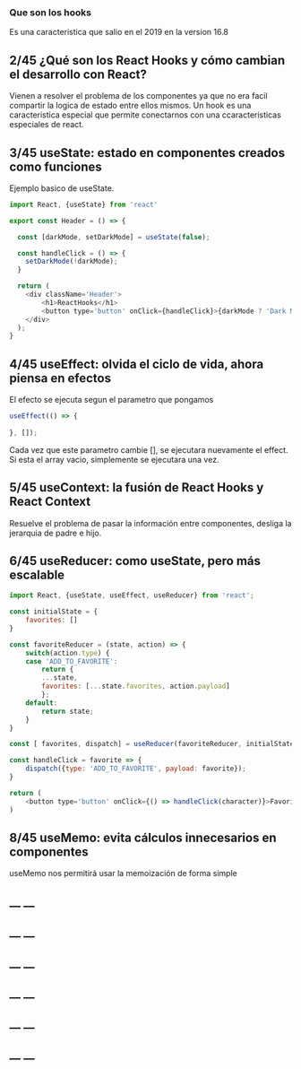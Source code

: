 ### Que son los hooks
Es una caracteristica que salio en el 2019 en la version 16.8

## __2/45 ¿Qué son los React Hooks y cómo cambian el desarrollo con React?__
Vienen a resolver el problema de los componentes ya que no era facil compartir la logica de estado entre ellos mismos.
Un hook es una caracteristica especial que permite conectarnos con una ccaracteristicas especiales de react.

## __3/45 useState: estado en componentes creados como funciones__

Ejemplo basico de useState.

```js
import React, {useState} from 'react'

export const Header = () => {

  const [darkMode, setDarkMode] = useState(false);

  const handleClick = () => {
    setDarkMode(!darkMode);
  }

  return (
    <div className='Header'>
        <h1>ReactHooks</h1>
        <button type='button' onClick={handleClick}>{darkMode ? 'Dark Mode' : 'Ligth Mode'}</button>
    </div>
  );
}
```

## __4/45 useEffect: olvida el ciclo de vida, ahora piensa en efectos__
El efecto se ejecuta segun el parametro que pongamos
```js
useEffect(() => {    
    
}, []);
```
Cada vez que este parametro cambie [], se ejecutara nuevamente el effect.
Si esta el array vacio, simplemente se ejecutara una vez.
## __5/45 useContext: la fusión de React Hooks y React Context__
Resuelve el problema de pasar la información entre componentes, desliga la jerarquia de padre e hijo.

## __6/45 useReducer: como useState, pero más escalable__
```js
import React, {useState, useEffect, useReducer} from 'react';

const initialState = {
    favorites: []
}

const favoriteReducer = (state, action) => {
    switch(action.type) {
    case 'ADD_TO_FAVORITE':
        return {
        ...state,
        favorites: [...state.favorites, action.payload]
        };
    default:
        return state;
    }
}

const [ favorites, dispatch] = useReducer(favoriteReducer, initialState);

const handleClick = favorite => {
    dispatch({type: 'ADD_TO_FAVORITE', payload: favorite});
}

return (
    <button type='button' onClick={() => handleClick(character)}>Favorito</button>
)
```

## __8/45 useMemo: evita cálculos innecesarios en componentes__
useMemo nos permitirá usar la memoización de forma simple

## __ __
## __ __
## __ __
## __ __
## __ __
## __ __